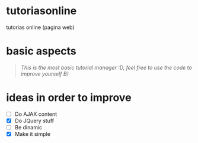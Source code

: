 # tutoriasonline
tutorias online (pagina web)
# basic aspects
>*This is the most basic tutorial
manager :D, feel free to use the code
to improve yourself B)* 
# ideas in order to improve
   - [ ] Do AJAX content
   - [x] Do JQuery stuff
   - [ ] Be dinamic
   - [x] Make it simple
